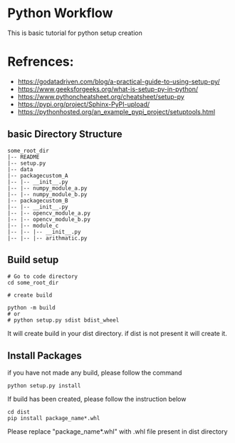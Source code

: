 # Python Workflow
This is basic tutorial for python setup creation

# Refrences:
- https://godatadriven.com/blog/a-practical-guide-to-using-setup-py/
- https://www.geeksforgeeks.org/what-is-setup-py-in-python/
- https://www.pythoncheatsheet.org/cheatsheet/setup-py
- https://pypi.org/project/Sphinx-PyPI-upload/
- https://pythonhosted.org/an_example_pypi_project/setuptools.html


## basic Directory Structure
```
some_root_dir
|-- README
|-- setup.py
|-- data
|-- packagecustom_A
|-- |-- __init__.py
|-- |-- numpy_module_a.py
|-- |-- numpy_module_b.py
|-- packagecustom_B
|-- |-- __init__.py
|-- |-- opencv_module_a.py
|-- |-- opencv_module_b.py
|-- |-- module_c
|-- |-- |-- __init__.py
|-- |-- |-- arithmatic.py
```

## Build setup
```
# Go to code directory
cd some_root_dir

# create build

python -m build
# or
# python setup.py sdist bdist_wheel
```
It will create build in your dist directory. if dist is not present it will create it.

## Install Packages
 
 if you have not made any build, please follow the command

 ```
 python setup.py install
 ```

 If build has been created, please follow the instruction below
 ```
 cd dist
 pip install package_name*.whl
 ```
 Please replace "package_name*.whl" with .whl file present in dist directory
